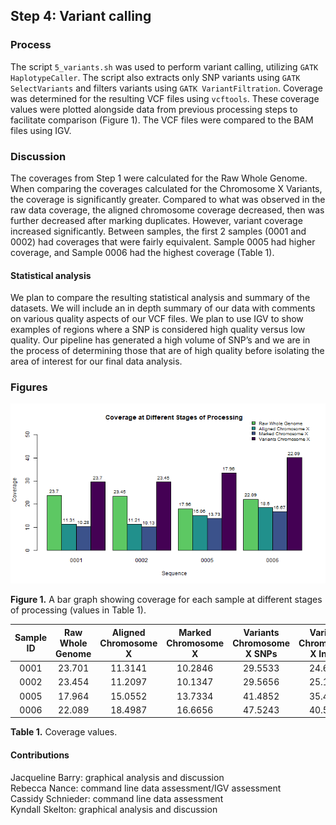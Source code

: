 ## Step 4: Variant calling

### Process

The script `5_variants.sh` was used to perform variant calling, utilizing `GATK HaplotypeCaller`. The script also extracts only SNP variants using `GATK SelectVariants` and filters variants using `GATK VariantFiltration`. Coverage was determined for the resulting VCF files using `vcftools`. These coverage values were plotted alongside data from previous processing steps to facilitate comparison (Figure 1). The VCF files were compared to the BAM files using IGV.

### Discussion

The coverages from Step 1 were calculated for the Raw Whole Genome. When comparing the coverages calculated for the Chromosome X Variants, the coverage is significantly greater. Compared to what was observed in the raw data coverage, the aligned chromosome coverage decreased, then was further decreased after marking duplicates. However, variant coverage increased significantly. Between samples, the first 2 samples (0001 and 0002) had coverages that were fairly equivalent. Sample 0005 had higher coverage, and Sample 0006 had the highest coverage (Table 1).

#### Statistical analysis

We plan to compare the resulting statistical analysis and summary of the datasets. We will include an in depth summary of our data with comments on various quality aspects of our VCF files. We plan to use IGV to show examples of regions where a SNP is considered high quality versus low quality. Our pipeline has generated a high volume of SNP’s and we are in the process of determining those that are of high quality before isolating the area of interest for our final data analysis.

### Figures

<img src="analysis/0_figures/4_coverage.png"  alt="Bar Graph Comparing Coverage at Different Stages of the Pipeline">  

__Figure 1.__ A bar graph showing coverage for each sample at different stages of processing (values in Table 1).

| Sample ID | Raw Whole Genome | Aligned Chromosome X | Marked Chromosome X | Variants Chromosome X SNPs | Variants Chromosome X Indels|
|:---------:|:----------------:|:--------------------:|:-------------------:|:--------------------------:| :--------------------------:|
|   0001    |      23.701      |       11.3141        |       10.2846       |           29.5533          |            24.6290          |
|   0002    |      23.454      |       11.2097        |       10.1347       |           29.5656          |            25.1147          |
|   0005    |      17.964      |       15.0552        |       13.7334       |           41.4852          |            35.4306          |
|   0006    |      22.089      |       18.4987        |       16.6656       |           47.5243          |            40.5858          |

__Table 1.__ Coverage values.

#### Contributions

Jacqueline Barry: graphical analysis and discussion  
Rebecca Nance: command line data assessment/IGV assessment    
Cassidy Schnieder: command line data assessment  
Kyndall Skelton: graphical analysis and discussion  
